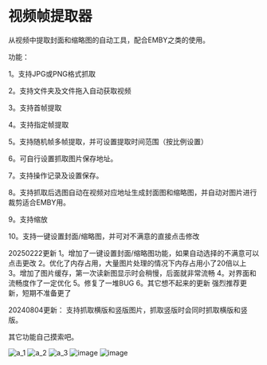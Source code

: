 # 视频帧提取器

从视频中提取封面和缩略图的自动工具，配合EMBY之类的使用。

功能：

1。支持JPG或PNG格式抓取

2。支持文件夹及文件拖入自动获取视频

3。支持首帧提取

4。支持指定帧提取

5。支持随机帧多帧提取，并可设置提取时间范围（按比例设置）

6。可自行设置抓取图片保存地址。

7。支持操作记录及设置保存。

8。支持抓取后选图自动在视频对应地址生成封面图和缩略图，并自动对图片进行裁剪适合EMBY用。

9。支持缩放

10。支持一键设置封面/缩略图，并可对不满意的直接点击修改

20250222更新
1。增加了一键设置封面/缩略图功能，如果自动选择的不满意可以点击更改
2。优化了内存占用，大量图片处理的情况下内存占用小了20倍以上
3。增加了图片缓存，第一次读新图显示时会稍慢，后面就非常流畅
4。对界面和流畅度作了一定优化
5。修复了一堆BUG
6。其它想不起来的更新
强烈推荐更新，短期不准备更了

20240804更新：
支持抓取横版和竖版图片，抓取竖版时会同时抓取横版和竖版。

其它功能自己摸索吧。

![a_1](https://github.com/user-attachments/assets/34ca92d2-d6ec-4b13-ac01-16830692dae0)
![a_2](https://github.com/user-attachments/assets/b01d51b2-231a-4a08-8ce2-be61c5cb3b17)
![a_3](https://github.com/user-attachments/assets/2fefa98e-452e-43fe-807e-22d085c1c196)
![image](https://github.com/user-attachments/assets/98850cf4-cb09-4969-88c9-a43053f00d8c)
![image](https://github.com/user-attachments/assets/4418e5fb-3938-4402-91dc-62ca9f6124bf)

